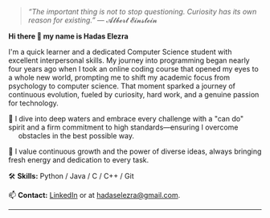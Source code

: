 > *“The important thing is not to stop questioning. Curiosity has its own reason for existing.”*
> — 𝓐𝓵𝓫𝓮𝓻𝓽 𝓔𝓲𝓷𝓼𝓽𝓮𝓲𝓷

**Hi there 👋 my name is Hadas Elezra**

I'm a quick learner and a dedicated Computer Science student with excellent interpersonal skills.
My journey into programming began nearly four years ago when I took an online coding course that opened my eyes to a whole new world, prompting me to shift my academic focus from psychology to computer science.
That moment sparked a journey of continuous evolution, fueled by curiosity, hard work, and a genuine passion for technology.

🌊 I dive into deep waters and embrace every challenge with a "can do" spirit and a firm commitment to high standards—ensuring I overcome<br>
&nbsp;&nbsp;&nbsp;&nbsp; obstacles in the best possible way.

🌱 I value continuous growth and the power of diverse ideas, always bringing fresh energy and dedication to every task.

🛠️ **Skills:** Python / Java / C / C++ / Git

📫 **Contact:** [LinkedIn](https://www.linkedin.com/in/hadas-elezra) or at hadaselezra@gmail.com.  

---
